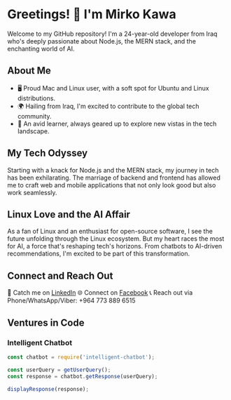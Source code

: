 # Greetings! 👋 I'm Mirko Kawa

Welcome to my GitHub repository! I'm a 24-year-old developer from Iraq who's deeply passionate about Node.js, the MERN stack, and the enchanting world of AI.

## About Me

- 🖥️ Proud Mac and Linux user, with a soft spot for Ubuntu and Linux distributions.
- 🌍 Hailing from Iraq, I'm excited to contribute to the global tech community.
- 🌱 An avid learner, always geared up to explore new vistas in the tech landscape.

## My Tech Odyssey

Starting with a knack for Node.js and the MERN stack, my journey in tech has been exhilarating. The marriage of backend and frontend has allowed me to craft web and mobile applications that not only look good but also work seamlessly.

## Linux Love and the AI Affair

As a fan of Linux and an enthusiast for open-source software, I see the future unfolding through the Linux ecosystem. But my heart races the most for AI, a force that's reshaping tech's horizons. From chatbots to AI-driven recommendations, I'm excited to be part of this transformation.

## Connect and Reach Out

📌 Catch me on [LinkedIn](https://www.linkedin.com/in/mirko-kawa-342093212/)
🌐 Connect on [Facebook](https://www.facebook.com/mirko.kawa.921/)
📞 Reach out via Phone/WhatsApp/Viber: +964 773 889 6515

## Ventures in Code

### Intelligent Chatbot

```javascript
const chatbot = require('intelligent-chatbot');

const userQuery = getUserQuery();
const response = chatbot.getResponse(userQuery);

displayResponse(response);
